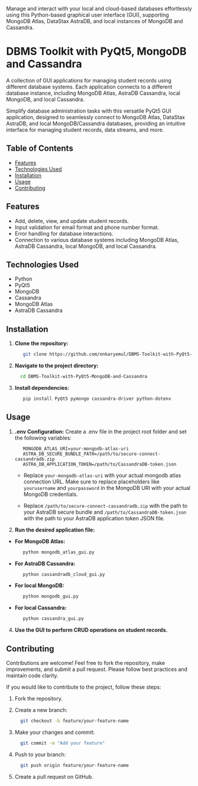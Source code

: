 Manage and interact with your local and cloud-based databases effortlessly using this Python-based graphical user interface (GUI), supporting MongoDB Atlas, DataStax AstraDB, and local instances of MongoDB and Cassandra.


# DBMS Toolkit with PyQt5, MongoDB and Cassandra

A collection of GUI applications for managing student records using different database systems. Each application connects to a different database instance, including MongoDB Atlas, AstraDB Cassandra, local MongoDB, and local Cassandra.

Simplify database administration tasks with this versatile PyQt5 GUI application, designed to seamlessly connect to MongoDB Atlas, DataStax AstraDB, and local MongoDB/Cassandra databases, providing an intuitive interface for managing student records, data streams, and more.


## Table of Contents

- [Features](#features)
- [Technologies Used](#technologies-used)
- [Installation](#installation)
- [Usage](#usage)
- [Contributing](#contributing)


## Features

- Add, delete, view, and update student records.
- Input validation for email format and phone number format.
- Error handling for database interactions.
- Connection to various database systems including MongoDB Atlas, AstraDB Cassandra, local MongoDB, and local Cassandra.


## Technologies Used

- Python
- PyQt5
- MongoDB
- Cassandra
- MongoDB Atlas
- AstraDB Cassandra


## Installation

1. **Clone the repository:**

   ```bash
      git clone https://github.com/onkaryemul/DBMS-Toolkit-with-PyQt5-MongoDB-and-Cassandra.git
   ```

2. **Navigate to the project directory:**

   ```bash
     cd DBMS-Toolkit-with-PyQt5-MongoDB-and-Cassandra
   ```
   
3. **Install dependencies:**

   ```bash
      pip install PyQt5 pymongo cassandra-driver python-dotenv
   ```


## Usage

1. **.env Configuration:**
   Create a .env file in the project root folder and set the following variables:
    
   ```env
      MONGODB_ATLAS_URI=your-mongodb-atlas-uri
      ASTRA_DB_SECURE_BUNDLE_PATH=/path/to/secure-connect-cassandradb.zip
      ASTRA_DB_APPLICATION_TOKEN=/path/to/CassandraDB-token.json
   ```   

   - Replace `your-mongodb-atlas-uri` with your actual mongodb atlas connection URL. Make sure to replace placeholders like `yourusername` and `yourpassword` in the MongoDB URI with your actual MongoDB credentials.

   - Replace `/path/to/secure-connect-cassandradb.zip` with the path to your AstraDB secure bundle and `/path/to/CassandraDB-token.json` with the path to your AstraDB application token JSON file.
      
3. **Run the desired application file:**
   
  - **For MongoDB Atlas:**
    
    ```bash
       python mongodb_atlas_gui.py
    ```
    
  - **For AstraDB Cassandra:**
    
    ```bash
       python cassandradb_cloud_gui.py
    ```
  
  - **For local MongoDB:**
    
    ```bash
       python mongodb_gui.py
    ```
    
  - **For local Cassandra:** 

    ```bash
       python cassandra_gui.py
    ```
  
4. **Use the GUI to perform CRUD operations on student records.**


## Contributing

Contributions are welcome! Feel free to fork the repository, make improvements, and submit a pull request. Please follow best practices and maintain code clarity.

If you would like to contribute to the project, follow these steps:

1. Fork the repository.

2. Create a new branch:

   ```bash
     git checkout -b feature/your-feature-name
   ```
   
3. Make your changes and commit:

   ```bash
     git commit -m "Add your feature"
   ```

4. Push to your branch:

   ```bash
     git push origin feature/your-feature-name
   ```
   
5. Create a pull request on GitHub.

